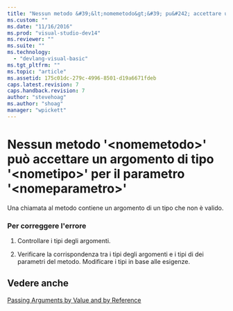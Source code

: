 ```yaml
---
title: "Nessun metodo &#39;&lt;nomemetodo&gt;&#39; pu&#242; accettare un argomento di tipo &#39;&lt;nometipo&gt;&#39; per il parametro &#39;&lt;nomeparametro&gt;&#39; | Microsoft Docs"
ms.custom: ""
ms.date: "11/16/2016"
ms.prod: "visual-studio-dev14"
ms.reviewer: ""
ms.suite: ""
ms.technology: 
  - "devlang-visual-basic"
ms.tgt_pltfrm: ""
ms.topic: "article"
ms.assetid: 175c01dc-279c-4996-8501-d19a6671fdeb
caps.latest.revision: 7
caps.handback.revision: 7
author: "stevehoag"
ms.author: "shoag"
manager: "wpickett"
---
```

# Nessun metodo &#39;&lt;nomemetodo&gt;&#39; pu&#242; accettare un argomento di tipo &#39;&lt;nometipo&gt;&#39; per il parametro &#39;&lt;nomeparametro&gt;&#39;
Una chiamata al metodo contiene un argomento di un tipo che non è valido.  
  
### Per correggere l'errore  
  
1.  Controllare i tipi degli argomenti.  
  
2.  Verificare la corrispondenza tra i tipi degli argomenti e i tipi di dei parametri del metodo. Modificare i tipi in base alle esigenze.  
  
## Vedere anche  
 [Passing Arguments by Value and by Reference](/dotnet/visual-basic/programming-guide/language-features/procedures/passing-arguments-by-value-and-by-reference)